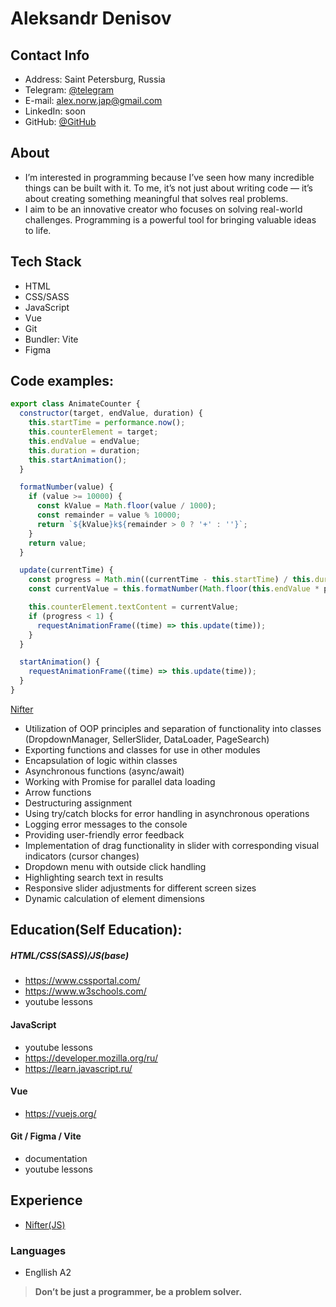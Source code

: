 # Aleksandr Denisov 


## Contact Info

 - Address: Saint Petersburg, Russia
 - Telegram: [@telegram](https://t.me/Norw_Jap_Can)
 - E-mail: alex.norw.jap@gmail.com
 - LinkedIn: soon
 - GitHub: [@GitHub](https://github.com/alexnorwjap)

## About

- I’m interested in programming because I’ve seen how many incredible things can be built with it.
To me, it’s not just about writing code — it’s about creating something meaningful that solves real problems.
- I aim to be an innovative creator who focuses on solving real-world challenges. Programming is a powerful tool for bringing valuable ideas to life.

## Tech Stack
- HTML
- CSS/SASS
- JavaScript
- Vue
- Git
- Bundler: Vite
- Figma

## Code examples:

```javascript
export class AnimateCounter {
  constructor(target, endValue, duration) {
    this.startTime = performance.now();
    this.counterElement = target;
    this.endValue = endValue;
    this.duration = duration;
    this.startAnimation();
  }

  formatNumber(value) {
    if (value >= 10000) {
      const kValue = Math.floor(value / 1000);
      const remainder = value % 10000;
      return `${kValue}k${remainder > 0 ? '+' : ''}`;
    }
    return value;
  }

  update(currentTime) {
    const progress = Math.min((currentTime - this.startTime) / this.duration, 1);
    const currentValue = this.formatNumber(Math.floor(this.endValue * progress));

    this.counterElement.textContent = currentValue;
    if (progress < 1) {
      requestAnimationFrame((time) => this.update(time));
    }
  }

  startAnimation() {
    requestAnimationFrame((time) => this.update(time));
  }
}
```

[Nifter](https://github.com/alexnorwjap/Nifter/tree/main/src/assets/js)

- Utilization of OOP principles and separation of functionality into classes (DropdownManager, SellerSlider, DataLoader, PageSearch)
- Exporting functions and classes for use in other modules
- Encapsulation of logic within classes
- Asynchronous functions (async/await)
- Working with Promise for parallel data loading
- Arrow functions
- Destructuring assignment
- Using try/catch blocks for error handling in asynchronous operations
- Logging error messages to the console
- Providing user-friendly error feedback
- Implementation of drag functionality in slider with corresponding visual indicators (cursor changes)
- Dropdown menu with outside click handling
- Highlighting search text in results
- Responsive slider adjustments for different screen sizes
- Dynamic calculation of element dimensions

## Education(Self Education):

##### HTML/CSS(SASS)/JS(base)
- https://www.cssportal.com/
- https://www.w3schools.com/
- youtube lessons

#### JavaScript
- youtube lessons
- https://developer.mozilla.org/ru/
- https://learn.javascript.ru/

#### Vue
- https://vuejs.org/

#### Git / Figma / Vite
- documentation
- youtube lessons


## Experience

- [Nifter(JS)](https://alexnorwjap.github.io/Nifter)

###	Languages

-	Engllish A2


>**Don’t be just a programmer, be a problem solver.**
